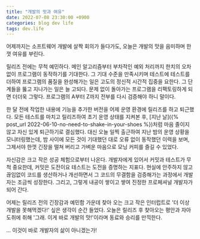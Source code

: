 ```yaml
---
title: "개발의 맛과 여유"
date: 2022-07-08 23:30:00 +0900
categories: blog dev life
tags: dev.life
---
```


어제까지는 소프트웨어 개발에 살짝 회의가 들다가도, 오늘은 개발의 맛을 음미하며 한껏 여유를 부린다.

릴리즈 전에는 무척 예민하다. 메인 알고리즘부터 부차적인 예외 처리까지 한치의 오차 없이 프로그램이 동작하기를 기대한다. 그 기대 수준을 만족시키며 테스트에 테스트를 더하여 프로그램의 품질을 완성해가는 일은 고도의 정신적 시간적 집중을 요한다. 그 단계들을 뚫고 지나가는 일은 늘 고되다. 문제 없이 돌아가는 프로그램을 리팩토링하게 되면 더더욱 그렇다. 프로그램의 A부터 Z까지 전부를 다시 검증해야 하니 말이다. 

한 달 전에 작업한 내용에 기능을 추가한 버전을 어제 운영 환경에 릴리즈를 하고 퇴근했다. 모든 테스트를 마치고 릴리즈하여 초기 운영 상태를 지켜본 후, [지난 날]({% post_url 2022-06-10-no-need-to-shake-in-your-shoes %})처럼 마음 졸이지 않고 자신 있게 퇴근하기로 결심했다. 대신 오늘 일찍 출근하여 지난 밤의 운영 상황을 모니터링했는데, 밤 사이에 모든 것이 기대했던 대로 오류 없이 동작했던 이력을 보며, 그제서야 한껏 긴장을 떨쳐 버리고 가벼운 마음으로 모닝 커피를 즐길 수 있었다.

자신감은 크고 작은 성공 체험으로부터 나온다. 개발자에게 있어서 커밋과 테스트가 무척 중요한데, 커밋은 도전이요 테스트는 도전을 증명하는 지표다. 현실에 안주하지 않고 끊임없이 코드를 생산하거나 개선하면서 그 코드의 무결함을 검증해가는 과정에서 개발자는 조금씩 성장한다. 그리고, 그렇게 내공이 쌓이고 쌓여 진정한 프로페셔널 개발자가 되어 간다. 

어제는 릴리즈 전의 긴장감과 예민함 가운데 찾아 오는 크고 작은 인터럽트로 '더 이상 개발을 못해먹겠다!' 싶은 생각이 순간 들었다. 오늘은 릴리즈 후 찾아오는 평안과 자아도취에 취해 '그래. 이게 바로 개발의 맛!'이라며 동료와 승리를 만끽한다.

... 이것이 바로 개발자의 삶이 아니겠는가!